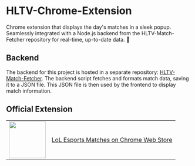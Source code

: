 # HLTV-Chrome-Extension
Chrome extension that displays the day's matches in a sleek popup. Seamlessly integrated with a Node.js backend from the HLTV-Match-Fetcher repository for real-time, up-to-date data. 🦉
## Backend
The backend for this project is hosted in a separate repository: [HLTV-Match-Fetcher](https://github.com/netistul/HLTV-Match-Fetcher). The backend script fetches and formats match data, saving it to a JSON file. This JSON file is then used by the frontend to display match information.
## Official Extension

<table>
  <tr>
    <td><img src="https://fonts.gstatic.com/s/i/productlogos/chrome_store/v7/192px.svg" width="100"/></td>
    <td style="vertical-align:middle;"><a href="https://chrome.google.com/webstore/detail/hltv-matches/mgngboaodngnlgbcfokbdehhdjfdjbcf">LoL Esports Matches on Chrome Web Store</a></td>
  </tr>
</table>
